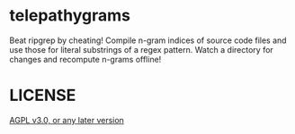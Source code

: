 telepathygrams
==============

Beat ripgrep by cheating! Compile n-gram indices of source code files and use those for literal substrings of a regex pattern. Watch a directory for changes and recompute n-grams offline!

# LICENSE
[AGPL v3.0, or any later version](./LICENSE)

